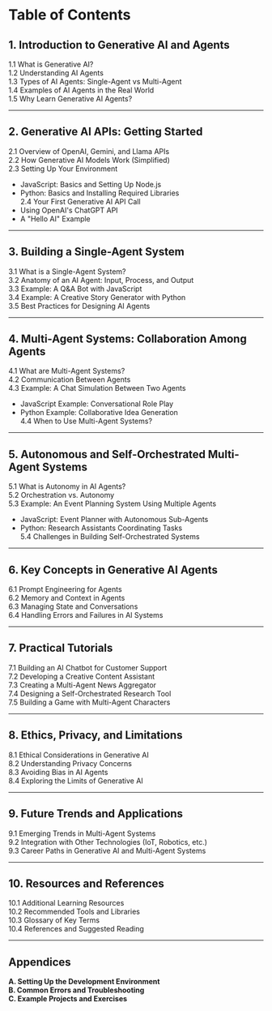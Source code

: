 # Table of Contents

## **1. Introduction to Generative AI and Agents**
1.1 What is Generative AI?  
1.2 Understanding AI Agents  
1.3 Types of AI Agents: Single-Agent vs Multi-Agent  
1.4 Examples of AI Agents in the Real World  
1.5 Why Learn Generative AI Agents?  

---

## **2. Generative AI APIs: Getting Started**
2.1 Overview of OpenAI, Gemini, and Llama APIs  
2.2 How Generative AI Models Work (Simplified)  
2.3 Setting Up Your Environment  
   - JavaScript: Basics and Setting Up Node.js  
   - Python: Basics and Installing Required Libraries  
2.4 Your First Generative AI API Call  
   - Using OpenAI's ChatGPT API  
   - A "Hello AI" Example  

---

## **3. Building a Single-Agent System**
3.1 What is a Single-Agent System?  
3.2 Anatomy of an AI Agent: Input, Process, and Output  
3.3 Example: A Q&A Bot with JavaScript  
3.4 Example: A Creative Story Generator with Python  
3.5 Best Practices for Designing AI Agents  

---

## **4. Multi-Agent Systems: Collaboration Among Agents**
4.1 What are Multi-Agent Systems?  
4.2 Communication Between Agents  
4.3 Example: A Chat Simulation Between Two Agents  
   - JavaScript Example: Conversational Role Play  
   - Python Example: Collaborative Idea Generation  
4.4 When to Use Multi-Agent Systems?  

---

## **5. Autonomous and Self-Orchestrated Multi-Agent Systems**
5.1 What is Autonomy in AI Agents?  
5.2 Orchestration vs. Autonomy  
5.3 Example: An Event Planning System Using Multiple Agents  
   - JavaScript: Event Planner with Autonomous Sub-Agents  
   - Python: Research Assistants Coordinating Tasks  
5.4 Challenges in Building Self-Orchestrated Systems  

---

## **6. Key Concepts in Generative AI Agents**
6.1 Prompt Engineering for Agents  
6.2 Memory and Context in Agents  
6.3 Managing State and Conversations  
6.4 Handling Errors and Failures in AI Systems  

---

## **7. Practical Tutorials**
7.1 Building an AI Chatbot for Customer Support  
7.2 Developing a Creative Content Assistant  
7.3 Creating a Multi-Agent News Aggregator  
7.4 Designing a Self-Orchestrated Research Tool  
7.5 Building a Game with Multi-Agent Characters  

---

## **8. Ethics, Privacy, and Limitations**
8.1 Ethical Considerations in Generative AI  
8.2 Understanding Privacy Concerns  
8.3 Avoiding Bias in AI Agents  
8.4 Exploring the Limits of Generative AI  

---

## **9. Future Trends and Applications**
9.1 Emerging Trends in Multi-Agent Systems  
9.2 Integration with Other Technologies (IoT, Robotics, etc.)  
9.3 Career Paths in Generative AI and Multi-Agent Systems  

---

## **10. Resources and References**
10.1 Additional Learning Resources  
10.2 Recommended Tools and Libraries  
10.3 Glossary of Key Terms  
10.4 References and Suggested Reading  

---

## **Appendices**
**A. Setting Up the Development Environment**  
**B. Common Errors and Troubleshooting**  
**C. Example Projects and Exercises**  
